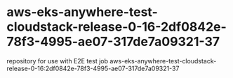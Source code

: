# aws-eks-anywhere-test-cloudstack-release-0-16-2df0842e-78f3-4995-ae07-317de7a09321-37
repository for use with E2E test job aws-eks-anywhere-test-cloudstack-release-0-16:2df0842e-78f3-4995-ae07-317de7a09321-37
